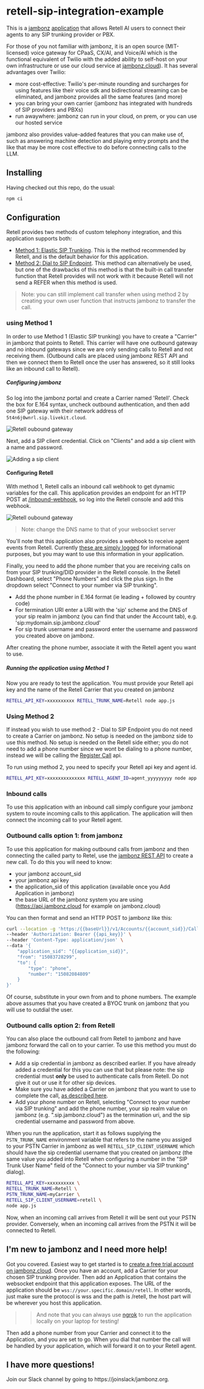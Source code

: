 # retell-sip-integration-example

This is a [jambonz](https://jambonz.org) [application](https://www.jambonz.org/docs/webhooks/overview/) that allows Retell AI users to connect their agents to any SIP trunking provider or PBX.

For those of you not familiar with jambonz, it is an open source (MIT-licensed) voice gateway for CPaaS, CX/AI, and Voice/AI which is the functional equivalent of Twilio with the added ability to self-host on your own infrastructure or use our cloud service at [jambonz.cloud](https://jambonz.cloud)).  It has several advantages over Twilio:

- more cost-effective: Twilio's per-minute rounding and surcharges for using features like their voice sdk and bidirectional streaming can be eliminated, and jambonz provides all the same features (and more)
- you can bring your own carrier (jambonz has integrated with hundreds of SIP providers and PBXs)
- run awaywhere: jambonz can run in your cloud, on prem, or you can use our hosted service

jambonz also provides value-added features that you can make use of, such as answering machine detection and playing entry prompts and the like that may be more cost effective to do before connecting calls to the LLM.

## Installing

Having checked out this repo, do the usual:
```bash
npm ci
```

## Configuration

Retell provides two methods of custom telephony integration, and this application supports both:
- [Method 1: Elastic SIP Trunking](https://docs.retellai.com/make-calls/custom-telephony#method-1-elastic-sip-trunking-recommended).  This is the method recommended by Retell, and is the default behavior for this application.
- [Method 2: Dial to SIP Endpoint](https://docs.retellai.com/make-calls/custom-telephony#method-2-dial-to-sip-endpoint).  This method can alternatively be used, but one of the drawbacks of this method is that the built-in call transfer function that Retell provides will not work with it because Retell will not send a REFER when this method is used.

> Note: you can still implement call transfer when using method 2 by creating your own user function that instructs jambonz to transfer the call.

### using Method 1
In order to use Method 1 (Elastic SIP trunking) you have to create a "Carrier" in jambonz that points to Retell.  This carrier will have one outbound gateway and no inbound gateways since we are only sending calls to Retell and not receiving them.  (Outbound calls are placed using jambonz REST API and then we connect them to Retell once the user has answered, so it still looks like an inbound call to Retell).

##### Configuring jambonz
So log into the jambonz portal and create a Carrier named 'Retell'.  Check the box for E.164 syntax, uncheck outbound authentication, and then add one SIP gateway with their network address of `5t4n6j0wnrl.sip.livekit.cloud`.

![Retell oubound gateway](images/retell-carrier.png)

Next, add a SIP client credential.  Click on "Clients" and add a sip client with a name and password.

![Adding a sip client](images/jambonz-sip-client.png)


#### Configuring Retell
With method 1, Retell calls an inbound call webhook to get dynamic variables for the call.  This application provides an endpoint for an HTTP POST at [/inbound-webhook](./lib/webhooks/endpoints/inbound-webhook.js), so log into the Retell console and add this webhook.

![Retell oubound gateway](images/retell-webhook.png)

> Note: change the DNS name to that of your websocket server

You'll note that this application also provides a webhook to receive agent events from Retell.  Currently [these are simply logged](./lib/webhooks/endpoints/agent-events.js) for informational purposes, but you may want to use this information in your application.

Finally, you need to add the phone number that you are receiving calls on from your SIP trunking/DID provider in the Retell console. In the Retell Dashboard, select "Phone Numbers" and click the plus sign.  In the dropdown select "Connect to your number via SIP trunking".
- Add the phone number in E.164 format (ie leading + followed by country code)
- For termination URI enter a URI with the 'sip' scheme and the DNS of your sip realm in jambonz (you can find that under the Account tab), e.g. 'sip:mydomain.sip.jambonz.cloud'
- For sip trunk username and password enter the username and password you created above on jambonz.

After creating the phone number, associate it with the Retell agent you want to use.

##### Running the application using Method 1

Now you are ready to test the application.  You must provide your Retell api key and the name of the Retell Carrier that you created on jambonz
```bash
RETELL_API_KEY=xxxxxxxxxx RETELL_TRUNK_NAME=Retell node app.js
```

### Using Method 2
If instead you wish to use method 2 - Dial to SIP Endpoint you do not need to create a Carrier on jambonz.  No setup is needed on the jambonz side to use this method.  No setup is needed on the Retell side either; you do not need to add a phone number since we wont be dialing to a phone number, instead we will be calling the [Register Call](https://docs.retellai.com/api-references/register-call) api.

To run using method 2, you need to specify your Retell api key and agent id.
```bash
RETELL_API_KEY=xxxxxxxxxxxxxx RETELL_AGENT_ID=agent_yyyyyyyyy node app.js
```

### Inbound calls
To use this application with an inbound call simply configure your jambonz system to route incoming calls to this application. The application will then connect the incoming call to your Retell agent.

### Outbound calls option 1: from jambonz
To use this application for making outbound calls from jambonz and then connecting the called party to Retel, use the [jambonz REST API](https://api.jambonz.org/#243a2edd-7999-41db-bd0d-08082bbab401) to create a new call.  To do this you will need to know:

- your jambonz account_sid
- your jambonz api key
- the application_sid of this application (available once you Add Application in jambonz)
- the base URL of the jambonz system you are using (https://api.jambonz.cloud for example on jambonz.cloud)

You can then format and send an HTTP POST to jambonz like this:

```bash
curl --location -g 'https:/{{baseUrl}}/v1/Accounts/{{account_sid}}/Calls' \
--header 'Authorization: Bearer {{api_key}}' \
--header 'Content-Type: application/json' \
--data '{
    "application_sid": "{{application_sid}}",
    "from": "15083728299",
    "to": {
        "type": "phone",
        "number": "15082084809"
    }
}'
```

Of course, substitute in your own from and to phone numbers.  The example above assumes that you have created a BYOC trunk on jambonz that you will use to outdial the user.

### Outbound calls option 2: from Retell
You can also place the outbound call from Retell to jambonz and have jambonz forward the call on to your carrier.  To use this method you must do the following:

- Add a sip credential in jambonz as described earlier.  If you have already added a credential for this you can use that but please note: the sip credential must **only** be used to authenticate calls from Retell.  Do not give it out or use it for other sip devices.
- Make sure you have added a Carrier on jambonz that you want to use to complete the call, [as described here](https://blog.jambonz.org/using-jambonz-for-retell-custom-telephony#heading-on-jambonz-add-a-carriersip-trunk-for-your-pstn-provider).
- Add your phone number on Retell, selecting "Connect to your number via SIP trunking" and add the phone number, your sip realm value on jambonz (e.g. "<yourdomain>.sip.jambonz.cloud") as the termination uri, and the sip credential username and password from above.

When you run the application, start it as follows supplying the `PSTN_TRUNK_NAME` environment variable that refers to the name you assiged to your PSTN Carrier in jambonz as well `RETELL_SIP_CLIENT_USERNAME` which should have the sip credential username that you created on jambonz (the same value you added into Retell when configuring a number in the "SIP Trunk User Name" field of the "Connect to your number via SIP trunking" dialog).

```bash
RETELL_API_KEY=xxxxxxxxxx \
RETELL_TRUNK_NAME=Retell \
PSTN_TRUNK_NAME=myCarrier \
RETELL_SIP_CLIENT_USERNAME=retell \
node app.js
```

Now, when an incoming call arrives from Retell it will be sent out your PSTN provider.  Conversely, when an incoming call arrives from the PSTN it will be connected to Retell.

## I'm new to jambonz and I need more help!

Got you covered.  Easiest way to get started is to [create a free trial account on jambonz.cloud](https://jambonz.cloud/register).  Once you have an account, add a Carrier for your chosen SIP trunking provider.  Then add an Application that contains the websocket endpoint that this application exposes.  The URL of the application should be `wss://your.specific.domain/retell`.  In other words, just make sure the protocol is wss and the path is /retell, the host part will be wherever you host this application.  

>> And note that you can always use [ngrok](https://ngrok.com/) to run the application locally on your laptop for testing!

Then add a phone number from your Carrier and connect it to the Application, and you are set to go.  When you dial that number the call will be handled by your application, which will forward it on to your Retell agent.

## I have more questions!
Join our Slack channel by going to https://joinslack/jambonz.org.
